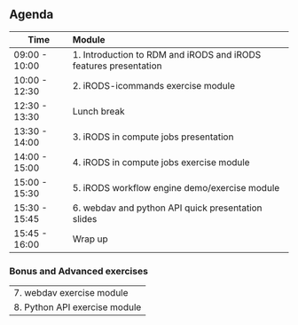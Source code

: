 ## Agenda

| Time           | Module              | 
| -------------- |:-------------|
|  09:00 - 10:00 | 1. Introduction to RDM and iRODS and iRODS features presentation |                                      
|  10:00 - 12:30 | 2. iRODS-icommands exercise module |
|  12:30 - 13:30 | Lunch break |
|  13:30 - 14:00 | 3. iRODS in compute jobs presentation |
|  14:00 - 15:00 | 4. iRODS in compute jobs exercise module |
|  15:00 - 15:30 | 5. iRODS workflow engine demo/exercise module|
|  15:30 - 15:45 | 6. webdav and python API quick presentation slides|
|  15:45 - 16:00 | Wrap up |

### Bonus and Advanced exercises

|           |     
| -------------- |
|  7. webdav exercise module|
|  8. Python API exercise module|



